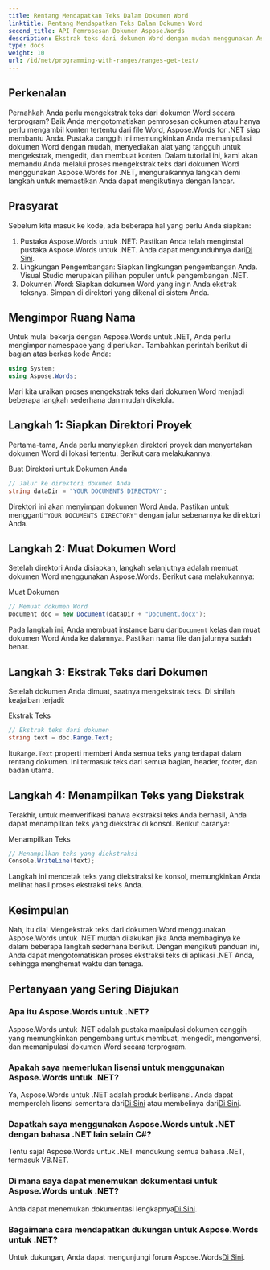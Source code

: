 ```yaml
---
title: Rentang Mendapatkan Teks Dalam Dokumen Word
linktitle: Rentang Mendapatkan Teks Dalam Dokumen Word
second_title: API Pemrosesan Dokumen Aspose.Words
description: Ekstrak teks dari dokumen Word dengan mudah menggunakan Aspose.Words untuk .NET. Ikuti panduan terperinci kami untuk memulai dengan mudah.
type: docs
weight: 10
url: /id/net/programming-with-ranges/ranges-get-text/
---
```

## Perkenalan

Pernahkah Anda perlu mengekstrak teks dari dokumen Word secara terprogram? Baik Anda mengotomatiskan pemrosesan dokumen atau hanya perlu mengambil konten tertentu dari file Word, Aspose.Words for .NET siap membantu Anda. Pustaka canggih ini memungkinkan Anda memanipulasi dokumen Word dengan mudah, menyediakan alat yang tangguh untuk mengekstrak, mengedit, dan membuat konten. Dalam tutorial ini, kami akan memandu Anda melalui proses mengekstrak teks dari dokumen Word menggunakan Aspose.Words for .NET, menguraikannya langkah demi langkah untuk memastikan Anda dapat mengikutinya dengan lancar.

## Prasyarat

Sebelum kita masuk ke kode, ada beberapa hal yang perlu Anda siapkan:

1.  Pustaka Aspose.Words untuk .NET: Pastikan Anda telah menginstal pustaka Aspose.Words untuk .NET. Anda dapat mengunduhnya dari[Di Sini](https://releases.aspose.com/words/net/).
2. Lingkungan Pengembangan: Siapkan lingkungan pengembangan Anda. Visual Studio merupakan pilihan populer untuk pengembangan .NET.
3. Dokumen Word: Siapkan dokumen Word yang ingin Anda ekstrak teksnya. Simpan di direktori yang dikenal di sistem Anda.

## Mengimpor Ruang Nama

Untuk mulai bekerja dengan Aspose.Words untuk .NET, Anda perlu mengimpor namespace yang diperlukan. Tambahkan perintah berikut di bagian atas berkas kode Anda:

```csharp
using System;
using Aspose.Words;
```

Mari kita uraikan proses mengekstrak teks dari dokumen Word menjadi beberapa langkah sederhana dan mudah dikelola.

## Langkah 1: Siapkan Direktori Proyek

Pertama-tama, Anda perlu menyiapkan direktori proyek dan menyertakan dokumen Word di lokasi tertentu. Berikut cara melakukannya:

Buat Direktori untuk Dokumen Anda

```csharp
// Jalur ke direktori dokumen Anda
string dataDir = "YOUR DOCUMENTS DIRECTORY";
```

 Direktori ini akan menyimpan dokumen Word Anda. Pastikan untuk mengganti`"YOUR DOCUMENTS DIRECTORY"` dengan jalur sebenarnya ke direktori Anda.

## Langkah 2: Muat Dokumen Word

Setelah direktori Anda disiapkan, langkah selanjutnya adalah memuat dokumen Word menggunakan Aspose.Words. Berikut cara melakukannya:

Muat Dokumen

```csharp
// Memuat dokumen Word
Document doc = new Document(dataDir + "Document.docx");
```

 Pada langkah ini, Anda membuat instance baru dari`Document` kelas dan muat dokumen Word Anda ke dalamnya. Pastikan nama file dan jalurnya sudah benar.

## Langkah 3: Ekstrak Teks dari Dokumen

Setelah dokumen Anda dimuat, saatnya mengekstrak teks. Di sinilah keajaiban terjadi:

Ekstrak Teks

```csharp
// Ekstrak teks dari dokumen
string text = doc.Range.Text;
```

 Itu`Range.Text` properti memberi Anda semua teks yang terdapat dalam rentang dokumen. Ini termasuk teks dari semua bagian, header, footer, dan badan utama.

## Langkah 4: Menampilkan Teks yang Diekstrak

Terakhir, untuk memverifikasi bahwa ekstraksi teks Anda berhasil, Anda dapat menampilkan teks yang diekstrak di konsol. Berikut caranya:

Menampilkan Teks

```csharp
// Menampilkan teks yang diekstraksi
Console.WriteLine(text);
```

Langkah ini mencetak teks yang diekstraksi ke konsol, memungkinkan Anda melihat hasil proses ekstraksi teks Anda.

## Kesimpulan

Nah, itu dia! Mengekstrak teks dari dokumen Word menggunakan Aspose.Words untuk .NET mudah dilakukan jika Anda membaginya ke dalam beberapa langkah sederhana berikut. Dengan mengikuti panduan ini, Anda dapat mengotomatiskan proses ekstraksi teks di aplikasi .NET Anda, sehingga menghemat waktu dan tenaga.

## Pertanyaan yang Sering Diajukan

### Apa itu Aspose.Words untuk .NET?

Aspose.Words untuk .NET adalah pustaka manipulasi dokumen canggih yang memungkinkan pengembang untuk membuat, mengedit, mengonversi, dan memanipulasi dokumen Word secara terprogram.

### Apakah saya memerlukan lisensi untuk menggunakan Aspose.Words untuk .NET?

 Ya, Aspose.Words untuk .NET adalah produk berlisensi. Anda dapat memperoleh lisensi sementara dari[Di Sini](https://purchase.aspose.com/temporary-license/) atau membelinya dari[Di Sini](https://purchase.aspose.com/buy).

### Dapatkah saya menggunakan Aspose.Words untuk .NET dengan bahasa .NET lain selain C#?

Tentu saja! Aspose.Words untuk .NET mendukung semua bahasa .NET, termasuk VB.NET.

### Di mana saya dapat menemukan dokumentasi untuk Aspose.Words untuk .NET?

 Anda dapat menemukan dokumentasi lengkapnya[Di Sini](https://reference.aspose.com/words/net/).

### Bagaimana cara mendapatkan dukungan untuk Aspose.Words untuk .NET?

 Untuk dukungan, Anda dapat mengunjungi forum Aspose.Words[Di Sini](https://forum.aspose.com/c/words/8).